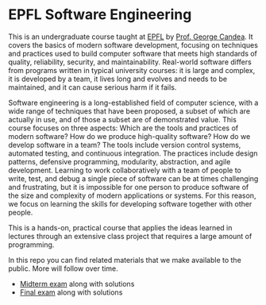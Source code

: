 # EPFL Software Engineering

This is an undergraduate course taught at [EPFL](http://ic.epfl.ch) by [Prof. George Candea](http://dslab.epfl.ch/people/candea). It covers the basics of modern software development, focusing on techniques and practices used to build computer software that meets high standards of quality, reliability, security, and maintainability. Real-world software differs from programs written in typical university courses: it is large and complex, it is developed by a team, it lives long and evolves and needs to be maintained, and it can cause serious harm if it fails.

Software engineering is a long-established field of computer science, with a wide range of techniques that have been proposed, a subset of which are actually in use, and of those a subset are of demonstrated value. This course focuses on three aspects: Which are the tools and practices of modern software? How do we produce high-quality software? How do we develop software in a team? The tools include version control systems, automated testing, and continuous integration. The practices include design patterns, defensive programming, modularity, abstraction, and agile development. Learning to work collaboratively with a team of people to write, test, and debug a single piece of software can be at times challenging and frustrating, but it is impossible for one person to produce software of the size and complexity of modern applications or systems. For this reason, we focus on learning the skills for developing software together with other people. 

This is a hands-on, practical course that applies the ideas learned in lectures through an extensive class project that requires a large amount of programming.

In this repo you can find related materials that we make available to the public. More will follow over time.

- [Midterm exam](exams/midterm/README.md) along with solutions
- [Final exam](exams/final/) along with solutions
